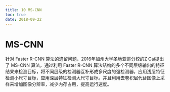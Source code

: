 ```yaml
---
title: 10 MS-CNN
toc: true
date: 2018-09-22
---
```




# MS-CNN

针对 Faster R-CNN 算法的遗留问题，2016年加州大学圣地亚哥分校的Z Cai提出了 MS-CNN 算法，通过利用 Faster R-CNN 算法结构的多个不同层级输出的特征结果来检测目标，将不同层级的检测器互补形成多尺度的强检测器，应用浅层特征检测小尺寸目标，应用深层特征检测大尺寸目标。并且利用去卷积层代替图像上采样来增加图像分辨率，减少内存占用，提高运行速度。
